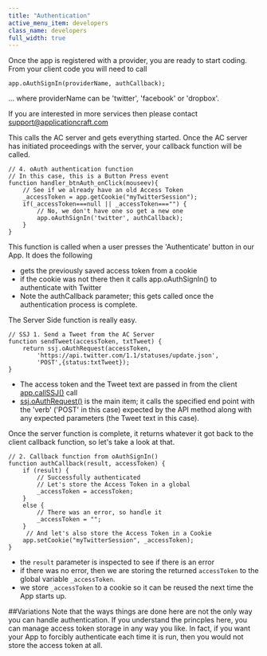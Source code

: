 ```yaml
---
title: "Authentication"
active_menu_item: developers
class_name: developers
full_width: true
---
```



Once the app is registered with a provider, you are ready to start coding. From your client code you will need to call

    app.oAuthSignIn(providerName, authCallback);

... where providerName can be 'twitter', 'facebook' or 'dropbox'.   

If you are interested in more services then please contact support@applicationcraft.com
    
This calls the AC server and gets everything started. Once the AC server has initiated proceedings with the server, your callback function will be called.
   
    // 4. oAuth authentication function
    // In this case, this is a Button Press event
    function handler_btnAuth_onClick(mouseev){
        // See if we already have an old Access Token
        _accessToken = app.getCookie("myTwitterSession");
        if(_accessToken===null || _accessToken==="") {
            // No, we don't have one so get a new one
            app.oAuthSignIn('twitter', authCallback);                
        }
    }

This function is called when a user presses the 'Authenticate' button in our App. It does the following

 - gets the previously saved access token from a cookie
 - if the cookie was not there then it calls app.oAuthSignIn() to authenticate with Twitter
 - Note the authCallback parameter; this gets called once the authentication process is complete. 

The Server Side function is really easy.

    // SSJ 1. Send a Tweet from the AC Server
    function sendTweet(accessToken, txtTweet) {
        return ssj.oAuthRequest(accessToken, 
            'https://api.twitter.com/1.1/statuses/update.json',    
            'POST',{status:txtTweet});
    }

 - The access token and the Tweet text are passed in from the client [app.callSSJ()](/developers/documentation/scripting-apis/client-api/app-functions/callservice/) call
 - [ssj.oAuthRequest()](/developers/documentation/scripting-apis/server-side-api/ssj-object/oauth/oauthrequest/) is the main item; it calls the specified end point with the 'verb' ('POST' in this case) expected by the API method along with any expected parameters (the Tweet text in this case).


Once the server function is complete, it returns whatever it got back to the client callback function, so let's take a look at that.

    // 2. Callback function from oAuthSignIn()
    function authCallback(result, accessToken) {
        if (result) {
            // Successfully authenticated   
            // Let's store the Access Token in a global
            _accessToken = accessToken;
        }
        else {
            // There was an error, so handle it 
            _accessToken = "";
        }
         // And let's also store the Access Token in a Cookie
        app.setCookie("myTwitterSession", _accessToken);    
    }

 - the `result` parameter is inspected to see if there is an error
 - if there was no error, then we are storing the returned `accessToken` to the global variable `_accessToken`.
 - we store `_accessToken` to a cookie so it can be reused the next time the App starts up.

##Variations
Note that the ways things are done here are not the only way you can handle authentication. If you understand the princples here, you can manage access token storage in any way you like. In fact, if you want your App to forcibly authenticate each time it is run, then you would not store the access token at all.


